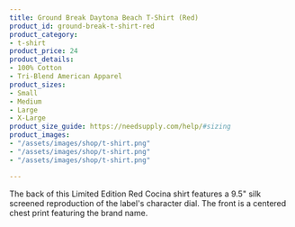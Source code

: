 ```yaml
---
title: Ground Break Daytona Beach T-Shirt (Red)
product_id: ground-break-t-shirt-red
product_category:
- t-shirt
product_price: 24
product_details:
- 100% Cotton
- Tri-Blend American Apparel
product_sizes:
- Small
- Medium
- Large
- X-Large
product_size_guide: https://needsupply.com/help/#sizing
product_images:
- "/assets/images/shop/t-shirt.png"
- "/assets/images/shop/t-shirt.png"
- "/assets/images/shop/t-shirt.png"

---
```

The back of this Limited Edition Red Cocina shirt features a 9.5" silk screened reproduction of the label's character dial. The front is a centered chest print featuring the brand name.

